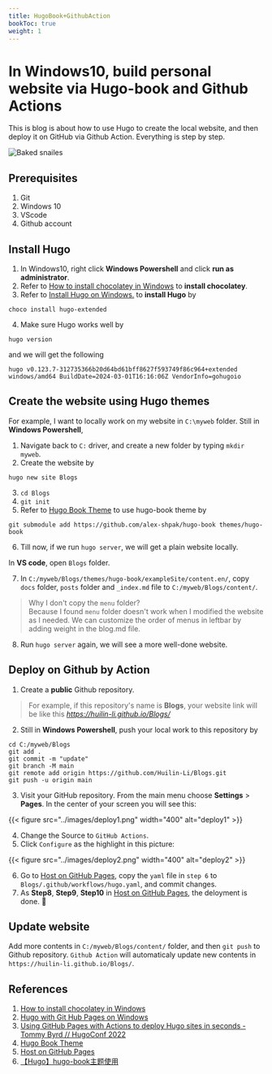 ```yaml
---
title: HugoBook+GithubAction
bookToc: true
weight: 1
---
```


# In Windows10, build personal website via Hugo-book and Github Actions

This is blog is about how to use Hugo to create the local website, and then deploy it on GitHub via Github Action. Everything is step by step.

![Baked snailes](../images/snails.png)



## Prerequisites
1. Git
2. Windows 10
3. VScode
4. Github account


## Install Hugo
1. In Windows10, right click **Windows Powershell** and click **run as administrator**.
2. Refer to [How to install chocolatey in Windows](https://www.youtube.com/watch?v=-5WLKu_J_AE) to **install chocolatey**.
3. Refer to [Install Hugo on Windows.](https://gohugo.io/installation/windows/) to **install Hugo** by 
```
choco install hugo-extended
```
4. Make sure Hugo works well by
```
hugo version
```
and we will get the following
```
hugo v0.123.7-312735366b20d64bd61bff8627f593749f86c964+extended windows/amd64 BuildDate=2024-03-01T16:16:06Z VendorInfo=gohugoio
```


## Create the website using Hugo themes
For example, I want to locally work on my website in `C:\myweb` folder. Still in **Windows Powershell**, 
1. Navigate back to `C:` driver, and create a new folder by typing `mkdir myweb`.
2. Create the website by 
```
hugo new site Blogs
```
3. `cd Blogs` 
4. `git init` 
5. Refer to [Hugo Book Theme](https://themes.gohugo.io/themes/hugo-book/) to use hugo-book theme by
```
git submodule add https://github.com/alex-shpak/hugo-book themes/hugo-book
```
6. Till now, if we run `hugo server`, we will get a plain website locally.

In **VS code**, open `Blogs` folder.

7. In `C:/myweb/Blogs/themes/hugo-book/exampleSite/content.en/`, copy `docs` folder, `posts` folder and `_index.md` file to `C:/myweb/Blogs/content/`.
> Why I don't copy the `menu` folder?\
> Because I found `menu` folder doesn't work when I modified the website as I needed.
> We can customize the order of menus in leftbar by adding weight in the blog.md file. 

8. Run `hugo server` again, we will see a more well-done website.

## Deploy on Github by Action
1. Create a **public** Github repository.
> For example, if this repository's name is **Blogs**, your website link will be like this *https://huilin-li.github.io/Blogs/*
2. Still in **Windows Powershell**, push your local work to this repository by
```
cd C:/myweb/Blogs
git add .
git commit -m "update"
git branch -M main
git remote add origin https://github.com/Huilin-Li/Blogs.git
git push -u origin main
```
3. Visit your GitHub repository. From the main menu choose **Settings** > **Pages**. In the center of your screen you will see this:

{{< figure src="../images/deploy1.png" width="400" alt="deploy1" >}}

4. Change the Source to `GitHub Actions`.
5. Click `Configure` as the highlight in this picture:

{{< figure src="../images/deploy2.png" width="400" alt="deploy2" >}}


6. Go to [Host on GitHub Pages](https://gohugo.io/hosting-and-deployment/hosting-on-github/), copy the `yaml` file in `step 6` to `Blogs/.github/workflows/hugo.yaml`, and commit changes.
7. As **Step8**, **Step9**, **Step10** in [Host on GitHub Pages](https://gohugo.io/hosting-and-deployment/hosting-on-github/), the deloyment is done. 🎉

## Update website
Add more contents in `C:/myweb/Blogs/content/` folder, and then `git push` to Github repository. `Github Action` will automaticaly update new contents in `https://huilin-li.github.io/Blogs/`.




## References
1. [How to install chocolatey in Windows](https://www.youtube.com/watch?v=-5WLKu_J_AE)
2. [Hugo with Git Hub Pages on Windows](https://www.youtube.com/watch?v=JvvFd1JBeQU&t=127s)
3. [Using GitHub Pages with Actions to deploy Hugo sites in seconds - Tommy Byrd // HugoConf 2022](https://www.youtube.com/watch?v=Z_7RIuf_Z-Q)
4. [Hugo Book Theme](https://themes.gohugo.io/themes/hugo-book/)
5. [Host on GitHub Pages](https://gohugo.io/hosting-and-deployment/hosting-on-github/)
6. [【Hugo】hugo-book主题使用](https://hongmao.run/blog/post/010-hugo-book/)

 